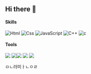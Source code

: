 ## Hi there 👋



#### **Skill**s

<img alt="Html" src ="https://img.shields.io/badge/HTML5-E34F26.svg?&style=for-the-badge&logo=HTML5&logoColor=white"/> <img alt="Css" src ="https://img.shields.io/badge/CSS3-1572B6.svg?&style=for-the-badge&logo=CSS3&logoColor=white"/> <img alt="JavaScript" src ="https://img.shields.io/badge/JavaScriipt-F7DF1E.svg?&style=for-the-badge&logo=JavaScript&logoColor=black"/> <img alt="C++" src ="https://img.shields.io/badge/C++-00599C.svg?&style=for-the-badge&logo=C%2B%2B&logoColor=white"/> <img alt="c" src ="https://img.shields.io/badge/C-A8B9CC.svg?&style=for-the-badge&logo=C&logoColor=white"/> 



#### Tools

<img src="https://img.shields.io/badge/GITHUB-181717?style=flat-square&logo=GitHub&logoColor=white"/>  <img src="https://img.shields.io/badge/IntelliJ IDEA-000000?style=flat-square&logo=IntelliJ IDEA&logoColor=1111111"/><img src="https://img.shields.io/badge/DataGrip-000000?style=flat-square&logo=DataGrip&logoColor=1111111"/> <img src="https://img.shields.io/badge/MySQL-4479A1?style=flat-square&logo=MySQL&logoColor=white"/>  <img src="https://img.shields.io/badge/Eclipse IDE-2C2255?style=flat-square&logo=Eclipse IDE&logoColor=white"/>


ㅁㄴ러미ㅏㄴㅇㄹ
